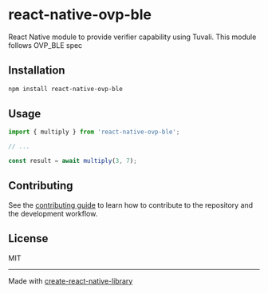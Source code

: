 # react-native-ovp-ble

React Native module to provide verifier capability using Tuvali. This module follows OVP_BLE spec

## Installation

```sh
npm install react-native-ovp-ble
```

## Usage

```js
import { multiply } from 'react-native-ovp-ble';

// ...

const result = await multiply(3, 7);
```

## Contributing

See the [contributing guide](CONTRIBUTING.md) to learn how to contribute to the repository and the development workflow.

## License

MIT

---

Made with [create-react-native-library](https://github.com/callstack/react-native-builder-bob)
